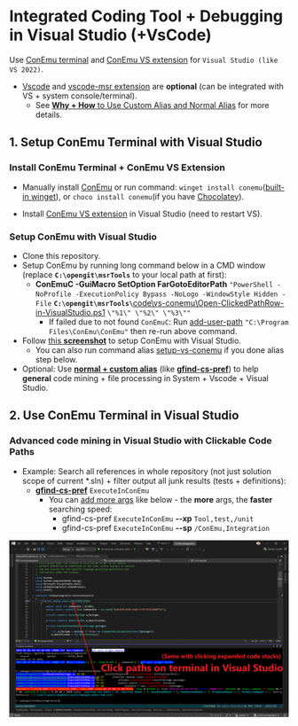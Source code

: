 # Integrated Coding Tool + Debugging in Visual Studio (+VsCode)

Use [ConEmu terminal](https://conemu.github.io/) and [ConEmu VS extension](https://marketplace.visualstudio.com/items?itemName=DavidRoller.ConEmuIntegration2022) for `Visual Studio (like VS 2022)`.

- [Vscode](https://code.visualstudio.com/download) and [vscode-msr extension](https://marketplace.visualstudio.com/items?itemName=qualiu.vscode-msr) are **optional** (can be integrated with VS + system console/terminal).
  - See [**Why + How** to Use Custom Alias and Normal Alias](../../README.md) for more details.

## 1. Setup ConEmu Terminal with Visual Studio

### Install ConEmu Terminal + ConEmu VS Extension

- Manually install [ConEmu](https://conemu.github.io/) or run command: `winget install conemu`([built-in winget](https://learn.microsoft.com/en-us/windows/package-manager/winget/)), or `choco install conemu`(if you have [Chocolatey](https://community.chocolatey.org/packages/ConEmu)).

- Install [ConEmu VS extension](https://marketplace.visualstudio.com/items?itemName=DavidRoller.ConEmuIntegration2022) in Visual Studio (need to restart VS).

### Setup ConEmu with Visual Studio

- Clone this repository.
- Setup ConEmu by running long command below in a CMD window (replace **`C:\opengit\msrTools`** to your local path at first):
  - **ConEmuC -GuiMacro SetOption FarGotoEditorPath** `"PowerShell -NoProfile -ExecutionPolicy Bypass -NoLogo -WindowStyle Hidden -File` **`C:\opengit\msrTools\`**[code\vs-conemu\Open-ClickedPathRow-in-VisualStudio.ps1](./Open-ClickedPathRow-in-VisualStudio.ps1) `\"%1\" \"%2\" \"%3\""`
    - If failed due to not found `ConEmuC`: Run [add-user-path](https://marketplace.visualstudio.com/items?itemName=qualiu.vscode-msr#additional-tips) `"C:\Program Files\ConEmu\ConEmu"` then re-run above command.
- Follow [this **screenshot**](./images/init-setup-conemu-in-vs.png) to setup ConEmu with Visual Studio.
  - You can also run command alias [setup-vs-conemu](https://github.com/qualiu/msrTools/blob/master/code/vs-conemu/vscode/settings.json#L3-L7) if you done alias step below.
- Optional: Use [**normal + custom alias**](https://marketplace.visualstudio.com/items?itemName=qualiu.vscode-msr#custom-alias-to-auto-sync-across-local-and-remote-ssh-hosts-plus-docker-containers) (like [**gfind-cs-pref**](https://github.com/qualiu/msrTools/blob/master/code/vs-conemu/vscode/settings.json#L8-L12)) to help **general** code mining + file processing in System + Vscode + Visual Studio.

## 2. Use ConEmu Terminal in Visual Studio

### Advanced code mining in Visual Studio with Clickable Code Paths

- Example: Search all references in whole repository (not just solution scope of current *.sln) + filter output all junk results (tests + definitions):
  - [**gfind-cs-pref**](https://github.com/qualiu/msrTools/blob/master/code/vs-conemu/vscode/settings.json#L8-L12) `ExecuteInConEmu`
    - You can [add more args](https://marketplace.visualstudio.com/items?itemName=qualiu.vscode-msr#search-files-with-rich-filters) like below - the **more** args, the **faster** searching speed:
      - gfind-cs-pref `ExecuteInConEmu` **--xp** `Tool,test,/unit`
      - gfind-cs-pref `ExecuteInConEmu` **--sp** `/ConEmu,Integration`

![search-code-and-click-in-vs](./images/click-paths-in-vs-conemu.png)
